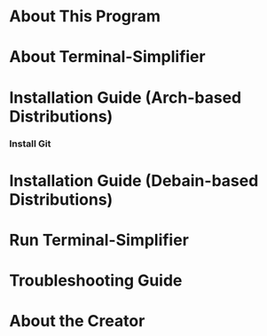 # About This Program

# About Terminal-Simplifier

# Installation Guide (Arch-based Distributions)

### Install Git

# Installation Guide (Debain-based Distributions)

# Run Terminal-Simplifier

# Troubleshooting Guide

# About the Creator
